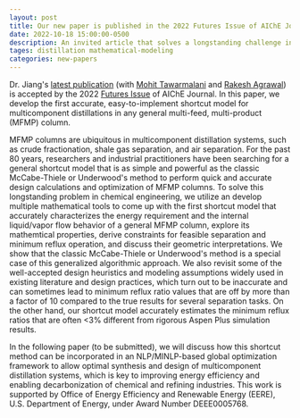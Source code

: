 ```yaml
---
layout: post
title: Our new paper is published in the 2022 Futures Issue of AIChE Journal
date: 2022-10-18 15:00:00-0500
description: An invited article that solves a longstanding challenge in chemical engineering
tages: distillation mathematical-modeling
categories: new-papers
---
```


Dr. Jiang's [latest publication](https://onlinelibrary.wiley.com/share/author/7K2E6XCRU4PCJMF2SRXW?target=10.1002/aic.17929) (with [Mohit Tawarmalani](https://web.ics.purdue.edu/~mtawarma/) and [Rakesh Agrawal](https://engineering.purdue.edu/ChE/people/ptProfile?id=3942)) is accepted by the 2022 [Futures Issue](https://aiche.onlinelibrary.wiley.com/hub/futures-issues) of AIChE Journal. In this paper, we develop the first accurate, easy-to-implement shortcut model for multicomponent distillations in any general multi-feed, multi-product (MFMP) column.

MFMP columns are ubiquitous in multicomponent distillation systems, such as crude fractionation, shale gas separation, and air separation. For the past 80 years, researchers and industrial practitioners have been searching for a general shortcut model that is as simple and powerful as the classic McCabe-Thiele or Underwood's method to perform quick and accurate design calculations and optimization of MFMP columns. To solve this longstanding problem in chemical engineering, we utilize an develop multiple mathematical tools to come up with the first shortcut model that accurately characterizes the energy requirement and the internal liquid/vapor flow behavior of a general MFMP column, explore its mathemtical properties, derive constraints for feasible separation and minimum reflux operation, and discuss their geometric interpretations. We show that the classic McCabe-Thiele or Underwood's method is a special case of this generalized algorithmic approach. We also revisit some of the well-accepted design heuristics and modeling assumptions widely used in existing literature and design practices, which turn out to be inaccurate and can sometimes lead to minimum reflux ratio values that are off by more than a factor of 10 compared to the true results for several separation tasks. On the other hand, our shortcut model accurately estimates the minimum reflux ratios that are often <3% different from rigorous Aspen Plus simulation results.

In the following paper (to be submitted), we will discuss how this shortcut method can be incorporated in an NLP/MINLP-based global optimization framework to allow optimal synthesis and design of multicomponent distillation systems, which is key to improving energy efficiency and enabling decarbonization of chemical and refining industries. This work is supported by Office of Energy Efficiency and Renewable Energy (EERE), U.S. Department of Energy, under Award Number DEEE0005768.
